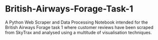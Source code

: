 # British-Airways-Forage-Task-1
A Python Web Scraper and Data Processing Notebook intended for the British Airways Forage task 1 where customer reviews have been scraped from SkyTrax and analysed using a multitude of visualisation techniques.
